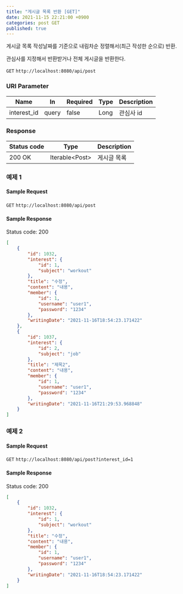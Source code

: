 ```yaml
---
title: "게시글 목록 반환 [GET]"
date: 2021-11-15 22:21:00 +0900
categories: post GET
published: true
---
```


게시글 목록 작성날짜를 기준으로 내림차순 정렬해서(최근 작성한 순으로) 반환.

관심사를 지정해서 반환받거나 전체 게시글을 반환한다.

`GET` `http://localhost:8080/api/post`

### URI Parameter

| Name        | In    | Required | Type | Description |
| ----------- | ----- | -------- | ---- | ----------- |
| interest_id | query | false    | Long | 관심사 id   |

### Response

| Status code | Type            | Description |
| ----------- | --------------- | ----------- |
| 200 OK      | Iterable\<Post> | 게시글 목록 |



### 예제 1

#### Sample Request

`GET` `http://localhost:8080/api/post`

#### Sample Response

Status code: 200

```json
[
    {
        "id": 1032,
        "interest": {
            "id": 1,
            "subject": "workout"
        },
        "title": "수정",
        "content": "내용",
        "member": {
            "id": 1,
            "username": "user1",
            "password": "1234"
        },
        "writingDate": "2021-11-16T18:54:23.171422"
    },
    {
        "id": 1037,
        "interest": {
            "id": 2,
            "subject": "job"
        },
        "title": "제목2",
        "content": "내용",
        "member": {
            "id": 1,
            "username": "user1",
            "password": "1234"
        },
        "writingDate": "2021-11-16T21:29:53.968848"
    }
]
```

### 예제 2

#### Sample Request

`GET` `http://localhost:8080/api/post?interest_id=1`

#### Sample Response

Status code: 200

```json
[
    {
        "id": 1032,
        "interest": {
            "id": 1,
            "subject": "workout"
        },
        "title": "수정",
        "content": "내용",
        "member": {
            "id": 1,
            "username": "user1",
            "password": "1234"
        },
        "writingDate": "2021-11-16T18:54:23.171422"
    }
]
```


